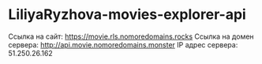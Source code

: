 # LiliyaRyzhova-movies-explorer-api

Ссылка на сайт: https://movie.rls.nomoredomains.rocks
Ссылка на домен сервера: http://api.movie.nomoredomains.monster
IP адрес сервера: 51.250.26.162
